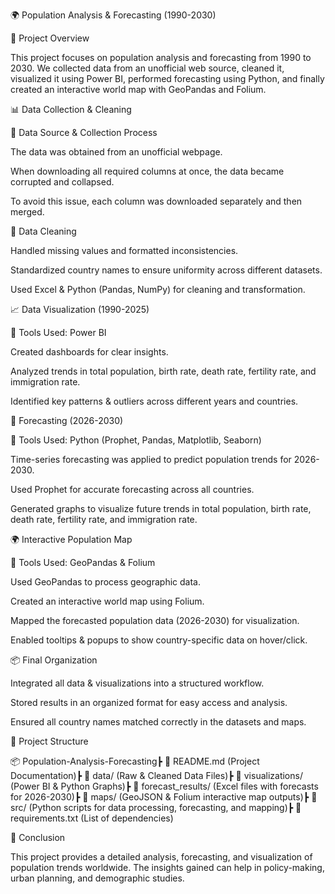 🌍 Population Analysis & Forecasting (1990-2030)

📌 Project Overview

This project focuses on population analysis and forecasting from 1990 to 2030. We collected data from an unofficial web source, cleaned it, visualized it using Power BI, performed forecasting using Python, and finally created an interactive world map with GeoPandas and Folium.

📊 Data Collection & Cleaning

🔹 Data Source & Collection Process

The data was obtained from an unofficial webpage.

When downloading all required columns at once, the data became corrupted and collapsed.

To avoid this issue, each column was downloaded separately and then merged.

🔹 Data Cleaning

Handled missing values and formatted inconsistencies.

Standardized country names to ensure uniformity across different datasets.

Used Excel & Python (Pandas, NumPy) for cleaning and transformation.

📈 Data Visualization (1990-2025)

🔹 Tools Used: Power BI

Created dashboards for clear insights.

Analyzed trends in total population, birth rate, death rate, fertility rate, and immigration rate.

Identified key patterns & outliers across different years and countries.

🔮 Forecasting (2026-2030)

🔹 Tools Used: Python (Prophet, Pandas, Matplotlib, Seaborn)

Time-series forecasting was applied to predict population trends for 2026-2030.

Used Prophet for accurate forecasting across all countries.

Generated graphs to visualize future trends in total population, birth rate, death rate, fertility rate, and immigration rate.

🌍 Interactive Population Map

🔹 Tools Used: GeoPandas & Folium

Used GeoPandas to process geographic data.

Created an interactive world map using Folium.

Mapped the forecasted population data (2026-2030) for visualization.

Enabled tooltips & popups to show country-specific data on hover/click.

📦 Final Organization

Integrated all data & visualizations into a structured workflow.

Stored results in an organized format for easy access and analysis.

Ensured all country names matched correctly in the datasets and maps.

📂 Project Structure

📦 Population-Analysis-Forecasting┣ 📜 README.md (Project Documentation)┣ 📂 data/ (Raw & Cleaned Data Files)┣ 📂 visualizations/ (Power BI & Python Graphs)┣ 📂 forecast_results/ (Excel files with forecasts for 2026-2030)┣ 📂 maps/ (GeoJSON & Folium interactive map outputs)┣ 📂 src/ (Python scripts for data processing, forecasting, and mapping)┣ 📜 requirements.txt (List of dependencies)

🚀 Conclusion

This project provides a detailed analysis, forecasting, and visualization of population trends worldwide. The insights gained can help in policy-making, urban planning, and demographic studies.
